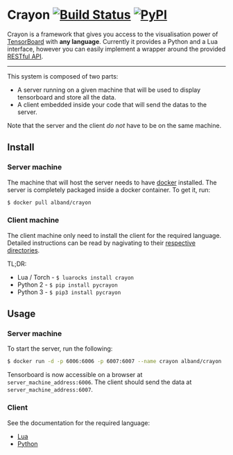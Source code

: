 # Crayon [![Build Status](https://travis-ci.org/torrvision/crayon.svg?branch=master)](https://travis-ci.org/torrvision/crayon) [![PyPI](https://img.shields.io/pypi/v/pycrayon.svg)](https://pypi.python.org/pypi/pycrayon/)

Crayon is a framework that gives you access to the visualisation power
of
[TensorBoard](https://github.com/tensorflow/tensorboard) with
**any language**. Currently it provides a Python and a Lua interface, however
you can easily implement a wrapper around the
provided [RESTful API](doc/specs.md).

---

This system is composed of two parts:
* A server running on a given machine that will be used to display tensorboard
  and store all the data.
* A client embedded inside your code that will send the datas to the server.

Note that the server and the client *do not* have to be on the same machine.


## Install

### Server machine

The machine that will host the server needs to
have [docker](https://www.docker.com/) installed. The server is completely
packaged inside a docker container. To get it, run:

```bash
$ docker pull alband/crayon
```

### Client machine

The client machine only need to install the client for the required language.
Detailed instructions can be read by nagivating to
their [respective directories](client/).

TL;DR:

* Lua / Torch - `$ luarocks install crayon`
* Python 2 - `$ pip install pycrayon`
* Python 3 - `$ pip3 install pycrayon`

## Usage

### Server machine

To start the server, run the following:

```bash
$ docker run -d -p 6006:6006 -p 6007:6007 --name crayon alband/crayon
```

Tensorboard is now accessible on a browser at `server_machine_address:6006`. The
client should send the data at `server_machine_address:6007`.

### Client

See the documentation for the required language:

* [Lua](client/lua/README.md#usage-example)
* [Python](client/python/README.md#usage-example)

